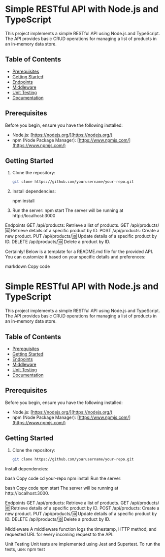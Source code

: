# Simple RESTful API with Node.js and TypeScript

This project implements a simple RESTful API using Node.js and TypeScript. The API provides basic CRUD operations for managing a list of products in an in-memory data store.

## Table of Contents

- [Prerequisites](#prerequisites)
- [Getting Started](#getting-started)
- [Endpoints](#endpoints)
- [Middleware](#middleware)
- [Unit Testing](#unit-testing)
- [Documentation](#documentation)

## Prerequisites

Before you begin, ensure you have the following installed:

- Node.js: [https://nodejs.org/](https://nodejs.org/)
- npm (Node Package Manager): [https://www.npmjs.com/](https://www.npmjs.com/)

## Getting Started

1. Clone the repository:

   ```bash
   git clone https://github.com/yourusername/your-repo.git
2. Install dependencies:
	
	npm install

3. Run the server:
	npm start
The server will be running at http://localhost:3000

Endpoints
GET /api/products: Retrieve a list of products.
GET /api/products/:id: Retrieve details of a specific product by ID.
POST /api/products: Create a new product.
PUT /api/products/:id: Update details of a specific product by ID.
DELETE /api/products/:id: Delete a product by ID.

Certainly! Below is a template for a README.md file for the provided API. You can customize it based on your specific details and preferences:

markdown
Copy code
# Simple RESTful API with Node.js and TypeScript

This project implements a simple RESTful API using Node.js and TypeScript. The API provides basic CRUD operations for managing a list of products in an in-memory data store.

## Table of Contents

- [Prerequisites](#prerequisites)
- [Getting Started](#getting-started)
- [Endpoints](#endpoints)
- [Middleware](#middleware)
- [Unit Testing](#unit-testing)
- [Documentation](#documentation)

## Prerequisites

Before you begin, ensure you have the following installed:

- Node.js: [https://nodejs.org/](https://nodejs.org/)
- npm (Node Package Manager): [https://www.npmjs.com/](https://www.npmjs.com/)

## Getting Started

1. Clone the repository:

   ```bash
   git clone https://github.com/yourusername/your-repo.git
Install dependencies:

bash
Copy code
cd your-repo
npm install
Run the server:

bash
Copy code
npm start
The server will be running at http://localhost:3000.

Endpoints
GET /api/products: Retrieve a list of products.
GET /api/products/:id: Retrieve details of a specific product by ID.
POST /api/products: Create a new product.
PUT /api/products/:id: Update details of a specific product by ID.
DELETE /api/products/:id: Delete a product by ID.

Middleware
A middleware function logs the timestamp, HTTP method, and requested URL for every incoming request to the API.

Unit Testing
Unit tests are implemented using Jest and Supertest. To run the tests, use:
	npm test
